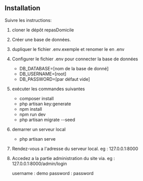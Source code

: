 ## Installation

  

Suivre les instructions:

  

1) cloner le dépôt repasDomicile

2) Créer une base de données.

3) dupliquer le fichier .env.exemple et renomer le en .env

4) Configurer le fichier .env pour connecter la base de données
     - DB_DATABASE=[nom de la base de donné]
     - DB_USERNAME=[root]
     - DB_PASSWORD=[par défaut vide]

4) exécuter les commandes suivantes
     - composer install
     - php artisan key:generate
     - npm install
     - npm run dev
     - php artisan migrate --seed

5) demarrer un serveur local

     - php artisan serve

6) Rendez-vous a l'adresse du serveur local. eg : 127.0.0.1:8000

7) Accedez a la partie administration du site via. eg : 127.0.0.1:8000/admin/login

	username : demo
	password : password
